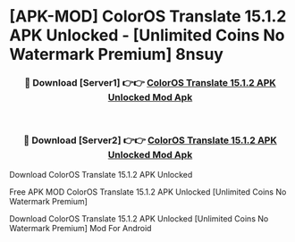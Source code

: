 # [APK-MOD] ColorOS Translate 15.1.2 APK Unlocked - [Unlimited Coins No Watermark Premium] 8nsuy



<div align="center">
<h3>🔴 Download [Server1] 👉👉 <a href="https://momento.my/?title=ColorOS_Translate_15.1.2_APK_Unlocked">ColorOS Translate 15.1.2 APK Unlocked Mod Apk</a></h3><br>

<h3>🔴 Download [Server2] 👉👉 <a href="https://momento.my/?title=ColorOS_Translate_15.1.2_APK_Unlocked">ColorOS Translate 15.1.2 APK Unlocked Mod Apk</a></h3>
</div>



Download ColorOS Translate 15.1.2 APK Unlocked 

Free APK MOD ColorOS Translate 15.1.2 APK Unlocked [Unlimited Coins No Watermark Premium]

Download ColorOS Translate 15.1.2 APK Unlocked [Unlimited Coins No Watermark Premium] Mod For Android
